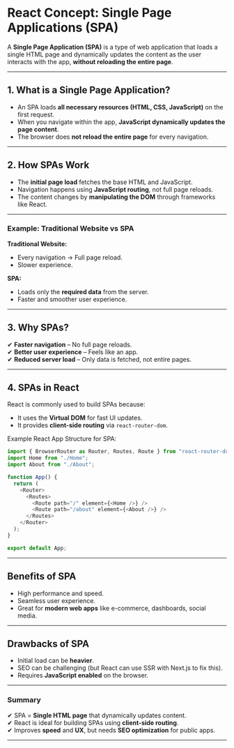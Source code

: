 # React Concept: Single Page Applications (SPA)

A **Single Page Application (SPA)** is a type of web application that loads a single HTML page and dynamically updates the content as the user interacts with the app, **without reloading the entire page**.

---

## **1. What is a Single Page Application?**

- An SPA loads **all necessary resources (HTML, CSS, JavaScript)** on the first request.
- When you navigate within the app, **JavaScript dynamically updates the page content**.
- The browser does **not reload the entire page** for every navigation.

---

## **2. How SPAs Work**

- The **initial page load** fetches the base HTML and JavaScript.
- Navigation happens using **JavaScript routing**, not full page reloads.
- The content changes by **manipulating the DOM** through frameworks like React.

---

### Example: Traditional Website vs SPA

**Traditional Website:**

- Every navigation → Full page reload.
- Slower experience.

**SPA:**

- Loads only the **required data** from the server.
- Faster and smoother user experience.

---

## **3. Why SPAs?**

✔ **Faster navigation** – No full page reloads.  
✔ **Better user experience** – Feels like an app.  
✔ **Reduced server load** – Only data is fetched, not entire pages.

---

## **4. SPAs in React**

React is commonly used to build SPAs because:

- It uses the **Virtual DOM** for fast UI updates.
- It provides **client-side routing** via `react-router-dom`.

Example React App Structure for SPA:

```javascript
import { BrowserRouter as Router, Routes, Route } from "react-router-dom";
import Home from "./Home";
import About from "./About";

function App() {
  return (
    <Router>
      <Routes>
        <Route path="/" element={<Home />} />
        <Route path="/about" element={<About />} />
      </Routes>
    </Router>
  );
}

export default App;
```

---

## **Benefits of SPA**

- High performance and speed.
- Seamless user experience.
- Great for **modern web apps** like e-commerce, dashboards, social media.

---

## **Drawbacks of SPA**

- Initial load can be **heavier**.
- SEO can be challenging (but React can use SSR with Next.js to fix this).
- Requires **JavaScript enabled** on the browser.

---

### Summary

✔ SPA = **Single HTML page** that dynamically updates content.  
✔ React is ideal for building SPAs using **client-side routing**.  
✔ Improves **speed** and **UX**, but needs **SEO optimization** for public apps.

---
